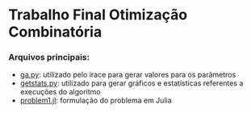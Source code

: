 # Trabalho Final Otimização Combinatória
### Arquivos principais:
- [ga.py](./ga.py): utilizado pelo irace para gerar valores para os parâmetros
- [getstats.py](./getstats.py): utilizado para gerar gráficos e estatísticas referentes a execuções do algoritmo
- [problem1.jl](./problem1.jl): formulação do problema em Julia
